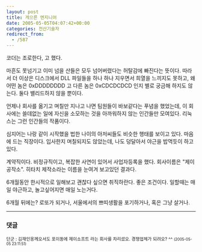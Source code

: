 ```yaml
---
layout: post
title: 게으른 엔지니어
date: 2005-05-05T04:07:42+00:00
categories: 전산기술자
redirect_from:
  - /587
---
```


코더는 조로한다, 고 했다.

마흔도 못넘기고 이미 넘을 산들은 모두 넘어버렸다는 허탈감에 빠진다는 뜻이다. 따라서 더 이상은 디스크에서 DLL 파일들을 하나 하나 지우면서 희열을 느끼지도 못하고, 왜 어떤 놈은 0xDDDDDDDD 고 다른 놈은 0xCDCDCDCD 인지 별로 궁금해 하지도 않는다. 둘다 밸리드하지 않을 뿐이다.

언제나 회사를 옮기고 며칠만 지나고 나면 팀원들이 바보같다는 푸념을 했었는데, 이 회사에는 쓸데없는 일에 자신을 소모하는 것을 아까워하지 않는 인간들만 모여있다. 리눅스는 그런 인간들의 작품이다.

심지어는 나랑 같이 시작했을 법한 나이의 아저씨들도 비슷한 행태를 보이고 있다. 마음에 드는 직장이다. 입사한지 며칠되지도 않았는데, 나도 덩달아서 야근을 밥먹듯이 하고 있다.

계약직이다. 비정규직이고, 복잡한 사연이 있어서 사업자등록을 했다. 회사이름은 "제이공작소". 히타치 제작소라는 이름을 눈여겨 보고있던 결과다.

6개월동안 한시적으로 일해보고 괜찮다 싶으면 취직하란다. 좋은 조건이다. 일할때는 매일 야근하고, 놀고싶어지면 매일 노는거다.

6개월 뒤에는? 로또가 되거나, 서울에서의 쁘띠생활을 포기하거나, 혹은 그냥 살거나.

* * *

### 댓글



<!--- cmt:1004 --->
<!--- mail: --->
<!--- parent:0 --->

<small class=comment>단군 : 김재인옹께오서도 포이동에 제이소프트 라는 회사를 차리셨오. 경쟁업체가 되려오? ^^ <small>(2005-05-05 23:11:51)</small></small>


